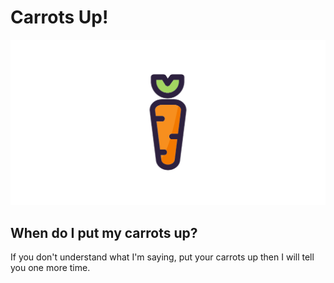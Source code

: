 # Carrots Up!

![Carrots Up](public/og-image.png)


## When do I put my carrots up?

If you don't understand what I'm saying, put your carrots up then I will tell you one more time.
